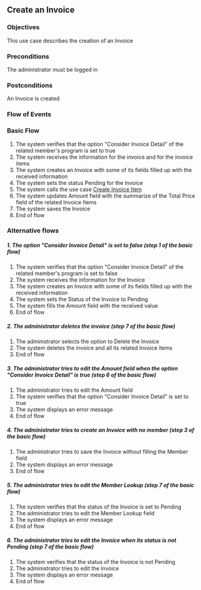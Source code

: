 ## Create an Invoice

### Objectives 
This use case describes the creation of an Invoice

### Preconditions
The administrator must be logged in

### Postconditions
An Invoice is created

### Flow of Events

### Basic Flow

1. The system verifies that the option "Consider Invoice Detail" of the related member's program is set to true
2. The system receives the information for the invoice and for the invoice items
3. The system creates an Invoice with some of its fields filled up with the received information
4. The system sets the status Pending for the Invoice
5. The system calls the use case [Create Invoice Item](?name=UC-PRP-0001-Create)
6. The system updates Amount field with the summarize of the Total Price field of the related Invoice Items 
7. The system saves the Invoice
8. End of flow

### Alternative flows

##### 1. The option "Consider Invoice Detail" is set to false (step 1 of the basic flow)
   1. The system verifies that the option "Consider Invoice Detail" of the related member's program is set to false
   2. The system receives the information for the Invoice
   3. The system creates an Invoice with some of its fields filled up with the received information
   4. The system sets the Status of the Invoice to Pending
   5. The system fills the Amount field with the received value 
   6. End of flow

##### 2. The administrator deletes the invoice (step 7 of the basic flow)
   1. The administrator selects the option to Delete the Invoice
   2. The system deletes the invoice and all its related Invoice items
   3. End of flow

##### 3. The administrator tries to edit the Amount field when the option "Consider Invoice Detail" is true (step 6 of the basic flow)
   1. The administrator tries to edit the Amount field
   2. The system verifies that the option "Consider Invoice Detail" is set to true
   3. The system displays an error message
   4. End of flow
   
##### 4. The administrator tries to create an Invoice with no member (step 3 of the basic flow)
   1. The administrator tries to save the Invoice without filling the Member field
   2. The system displays an error message
   3. End of flow

##### 5. The administrator tries to edit the Member Lookup (step 7 of the basic flow)
   1. The system verifies that the status of the Invoice is set to Pending
   2. The administrator tries to edit the Member Lookup field
   4. The system displays an error message
   5. End of flow

##### 6. The administrator tries to edit the Invoice when its status is not Pending (step 7 of the basic flow)
   1. The system verifies that the status of the Invoice is not Pending
   2. The administrator tries to edit the Invoice
   4. The system displays an error message
   5. End of flow

